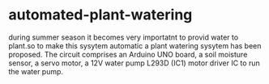 # automated-plant-watering
during summer season it becomes very importatnt to provid water to plant.so to make this sysytem automatic a plant watering sysytem has been 
proposed.
The circuit comprises
an Arduino UNO board,
a soil moisture sensor,
a servo motor,
a 12V water pump
L293D (IC1) motor driver IC to run the water pump.

